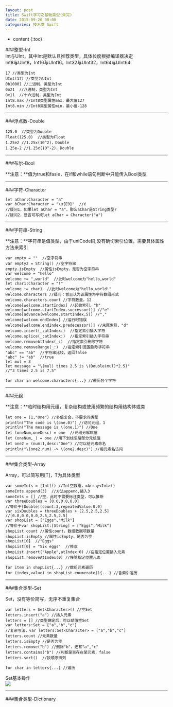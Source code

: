 ```yaml
---
layout: post
title: Swift学习之基础类型(未完)
date: 2015-09-20 00:00
categories: 技术类 Swift
---
```


* content
{:toc}

###整型-Int  
Int与UInt，其中Int是默认且推荐类型，具体长度根据编译器决定  
Int8与UInt8，Int16与UInt16，Int32与UInt32，Int64与UInt64  
   
	17 //类型为Int  
	UInt(17) //类型为UInt  
	0b10001 //二进制，类型为Int  
	0o21  //八进制，类型为Int  
	0x11  //十六进制，类型为Int  
	Int8.max //Int8类型属性max，最大值127
	Int8.min //Int8类型属性min，最小值-128


----------

###浮点数-Double  
 
	125.0  //类型为Double  
	Float(125.0)  //类型为Float  
	1.25e2 //1.25x(10^2)，Double  
	1.25e-2 //1.25x(10^-2)，Double

----------

###布尔-Bool

**注意：**值为true和fasle，在if和while语句判断中只能传入Bool类型  

----------

###字符-Character

	let aChar:Character = "a"
	var bChar:Character = "\u{E9}"  //é
	//疑问1，如果let aChar = "a"，那么aChar是String类型?
	//疑问2，是否可写成let aChar = Character("a")

----------
    
###字符串-String  

**注意：**字符串是值类型，由于uniCode码,没有确切索引位置，需要具体属性方法来索引

	var empty = ""  //空字符串  
	var empty2 = String() //空字符串 
	empty.isEmpty  //属性isEmpty，是否为空字符串  
	var welcome = "hello"  
	welcome += ",world"  //此时welcome为"hello,world" 
	let char1:Character = "!"
	welcome += char1  //此时welcome为"hello,world!" 
	welcome.characters //疑问：暂且认为该属性为字符数组形式 
	welcome.characters.count //字符数量，12
	welcome[welcome.startIndex] //起始索引，"h"
	welcome[welcome.startIndex.successor()] //"e"
	welcome[advance(welcome.startIndex,5)] //","
	welcome[welcom.endIndex] //运行时错误
	welcome[welcome.endIndex.predecessor()] //末尾索引，"d"
	welcome.insert(_:atIndex:)  //指定索引插入字符  
	welcome.splice(_:atIndex:)  //指定索引插入字符串  
	welcome.removeAtIndex(_:)  //指定索引删除字符
	welcome.removeRange(_:)  //指定索引范围删除字符串
	"abc" == "ab"  //字符串比较，返回false
	"abc" != "ab"  //true
	let mul = 3
	let message = "\(mul) times 2.5 is \(Double(mul)*2.5)"
	//"3 times 2.5 is 7.5"

	for char in welcome.characters{...} //遍历各个字符
	
----------

###元组  

**注意：**临时结构用元组，复杂结构或使用频繁的结构用结构体或类

	let one = (1,"One") //多值复合，不要求同类型
	println("The code is \(one.0)") //访问元组，1
	println("The message is \(one.1)") //One
	let (oneNum,oneDesc) = one  //元组分解赋值
	let (oneNum,_) = one //用下划线忽略部分元组值
	let one2 = (num:1,desc:"One") //可以给元素命名
	println("\(one2.num) -> \(one2.desc)") //用元素名访问

----------

###集合类型-Array

Array<T>，可以简写用[T]，T为具体类型

	var someInts = [Int]() //Int空数组，=Array<Int>()  
	someInts.append(3)  //方法append,插入3  
	someInts = [] //空，此时不需要标注类型，可以推断  
	var threeDoubles = [0.0,0.0,0.0]  
	//等价于[Double](count:3,repeatedValue:0.0)
	var sixDoubles = threeDoubles + [2.5,2.5,2.5]
	//[0.0,0.0,0.0,2.5,2.5,2.5]
	var shopList = ["Eggs","Milk"]
	//等价于var shopList:[String] = ["Eggs","Milk"]
	shopList.count //属性count，数组数据项数量
	shopList.isEmpty //属性isEmpty，是否为空
	shopList[0]  //"Eggs"
	shopList[0] = "Six eggs"  //修改
	shopList.insert("Apple",atIndex:0) //在指定位置插入元素
	shopList.removeAtIndex(0) //移除指定位置元素

	for item in shopList{...} //数组元素遍历
	for (index,value) in shopList.enumerate(){...} //含索引遍历

----------

###集合类型-Set

Set<T>，没有等价简写，无序不重复集合

	var letters = Set<Character>() //空Set
	letters.insert("a") //插入元素
	letters = [] //类型确定后，可以赋值空Set
	var letters:Set = ["a","b","c"]
	//复杂写法，var letters:Set<Character> = ["a","b","c"]
	letters.count //元素数量
	letters.isEmpty //是否为空
	letters.remove("b") //删除"b"，还有"a","c"
	letters.contains("b") //判断是否存在某元素，false
	letters.sort()  //按顺序排列

	for char in letters{...} //遍历

Set基本操作  
![](https://github.com/HarmonyHu/harmonyhu.github.io/raw/master/_posts/images/SetOperate.jpg)  


----------

###集合类型-Dictionary